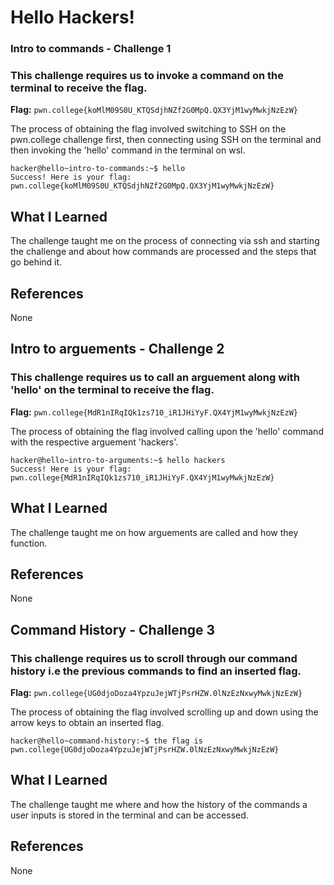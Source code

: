 
# Hello Hackers!

### Intro to commands - Challenge 1
### This challenge requires us to invoke a command on the terminal to receive the flag.

**Flag:** `pwn.college{koMlM09S0U_KTQSdjhNZf2G0MpQ.QX3YjM1wyMwkjNzEzW}` 

The process of obtaining the flag involved switching to SSH on the pwn.college challenge first, then connecting using SSH on the terminal and then invoking the 'hello' command in the terminal on wsl.

```
hacker@hello~intro-to-commands:~$ hello
Success! Here is your flag:
pwn.college{koMlM09S0U_KTQSdjhNZf2G0MpQ.QX3YjM1wyMwkjNzEzW}
```

## What I Learned

The challenge taught me on the process of connecting via ssh and starting the challenge and about how commands are processed and the steps that go behind it.

## References

None


## Intro to arguements - Challenge 2
### This challenge requires us to call an arguement along with 'hello' on the terminal to receive the flag.

**Flag:** `pwn.college{MdR1nIRqIQk1zs710_iR1JHiYyF.QX4YjM1wyMwkjNzEzW}` 

The process of obtaining the flag involved calling upon the 'hello' command with the respective arguement 'hackers'.

```
hacker@hello~intro-to-arguments:~$ hello hackers
Success! Here is your flag:
pwn.college{MdR1nIRqIQk1zs710_iR1JHiYyF.QX4YjM1wyMwkjNzEzW}
```

## What I Learned

The challenge taught me on how arguements are called and how they function.

## References

None

## Command History - Challenge 3
### This challenge requires us to scroll through our command history i.e the previous commands to find an inserted flag.

**Flag:** `pwn.college{UG0djoDoza4YpzuJejWTjPsrHZW.0lNzEzNxwyMwkjNzEzW}` 

The process of obtaining the flag involved scrolling up and down using the arrow keys to obtain an inserted flag.

```
hacker@hello~command-history:~$ the flag is pwn.college{UG0djoDoza4YpzuJejWTjPsrHZW.0lNzEzNxwyMwkjNzEzW}
```

## What I Learned

The challenge taught me where and how the history of the commands a user inputs is stored in the terminal and can be accessed.

## References

None
